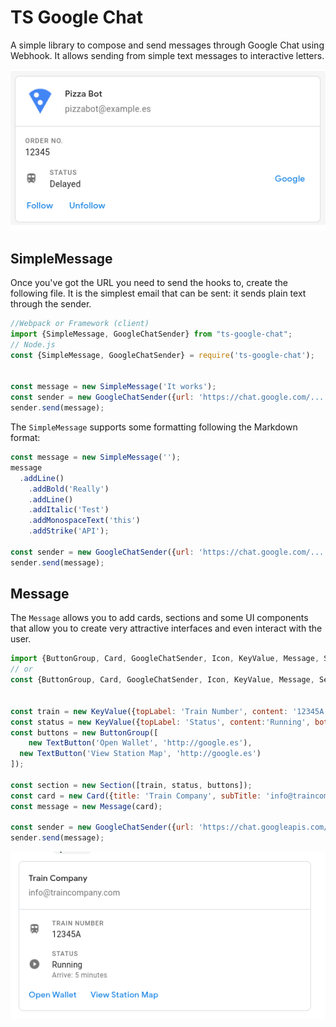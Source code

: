# TS Google Chat
A simple library to compose and send messages through Google Chat using Webhook. It allows sending from simple text messages to interactive letters.

![A custom card](./docs/card_example.png)

## SimpleMessage
Once you've got the URL you need to send the hooks to, create the following file. It is the simplest email that can be sent: it sends plain text through the sender.

```javascript
//Webpack or Framework (client)
import {SimpleMessage, GoogleChatSender} from "ts-google-chat";  
// Node.js
const {SimpleMessage, GoogleChatSender} = require('ts-google-chat');  
  
  
const message = new SimpleMessage('It works');  
const sender = new GoogleChatSender({url: 'https://chat.google.com/.....'});  
sender.send(message);
```

The `SimpleMessage` supports some formatting following the Markdown format:

```javascript
const message = new SimpleMessage('');  
message  
  .addLine()  
    .addBold('Really')  
    .addLine()  
    .addItalic('Test')  
    .addMonospaceText('this')  
    .addStrike('API');  
  
const sender = new GoogleChatSender({url: 'https://chat.google.com/.....'});  
sender.send(message);
```

## Message
The `Message` allows you to add cards, sections and some UI components that allow you to create very attractive interfaces and even interact with the user.

```javascript
import {ButtonGroup, Card, GoogleChatSender, Icon, KeyValue, Message, Section, TextButton} from "./dist"
// or 
const {ButtonGroup, Card, GoogleChatSender, Icon, KeyValue, Message, Section, TextButton} = require('./dist')  


const train = new KeyValue({topLabel: 'Train Number', content: '12345A', icon: new Icon('TRAIN')});  
const status = new KeyValue({topLabel: 'Status', content:'Running', bottomLabel:'Arrive: 5 minutes', icon: new Icon('VIDEO_PLAY')});  
const buttons = new ButtonGroup([  
    new TextButton('Open Wallet', 'http://google.es'),  
  new TextButton('View Station Map', 'http://google.es')  
]);  
  
const section = new Section([train, status, buttons]);  
const card = new Card({title: 'Train Company', subTitle: 'info@traincompany.com', sections: [section]});  
const message = new Message(card);  

const sender = new GoogleChatSender({url: 'https://chat.googleapis.com/v1/spaces/xxx.......'});  
sender.send(message);
```

![Generated card](./docs/card_generated.png)